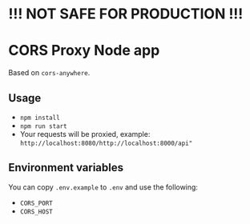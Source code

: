 # !!! NOT SAFE FOR PRODUCTION !!!

# CORS Proxy Node app
Based on `cors-anywhere`.

## Usage
- `npm install`
- `npm run start`
- Your requests will be proxied, example: `http://localhost:8080/http://localhost:8000/api"`

## Environment variables
You can copy `.env.example` to `.env` and use the following:
- `CORS_PORT`
- `CORS_HOST`
